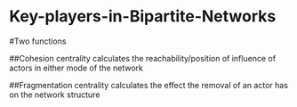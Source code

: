 # Key-players-in-Bipartite-Networks

#Two functions


##Cohesion centrality calculates the reachability/position of influence of actors in either mode of the network

##Fragmentation centrality calculates the effect the removal of an actor has on the network structure
